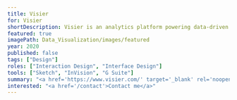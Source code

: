 ```yaml
---
title: Visier
for: Visier
shortDescription: Visier is an analytics platform powering data-driven decision making.
featured: true
imagePath: Data_Visualization/images/featured
year: 2020
published: false
tags: ["Design"]
roles: ["Interaction Design", "Interface Design"]
tools: ["Sketch", "InVision", "G Suite"]
summary: "<a href='https://www.visier.com/' target='_blank' rel='noopener'>Visier</a> is a fast-growing cloud analytics platform with over 4,000 business customers and 10 million employee records under management. I joined the team as a User Experience Design Intern to conceptualize and refine analytic workflows, data visualizations, interactions, and product features. Here, I've collected my work that has been publicly released, as well as other meta-work I've done."
interested: "<a href='/contact'>Contact me</a>"
---
```

